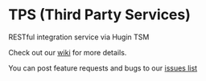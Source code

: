 # TPS (Third Party Services)
RESTful integration service via Hugin TSM

Check out our [wiki](https://github.com/huginsdk/tps/wiki) for more details.  

You can post feature requests and bugs to our [issues list](https://github.com/huginsdk/tps/issues)

